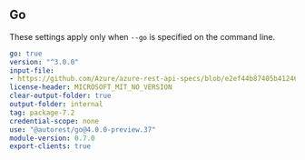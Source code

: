 ## Go

These settings apply only when `--go` is specified on the command line.

``` yaml
go: true
version: "^3.0.0"
input-file:
- https://github.com/Azure/azure-rest-api-specs/blob/e2ef44b87405b412403ccb005bfb3975411adf60/specification/keyvault/data-plane/Microsoft.KeyVault/stable/7.3/secrets.json
license-header: MICROSOFT_MIT_NO_VERSION
clear-output-folder: true
output-folder: internal
tag: package-7.2
credential-scope: none
use: "@autorest/go@4.0.0-preview.37"
module-version: 0.7.0
export-clients: true
```
